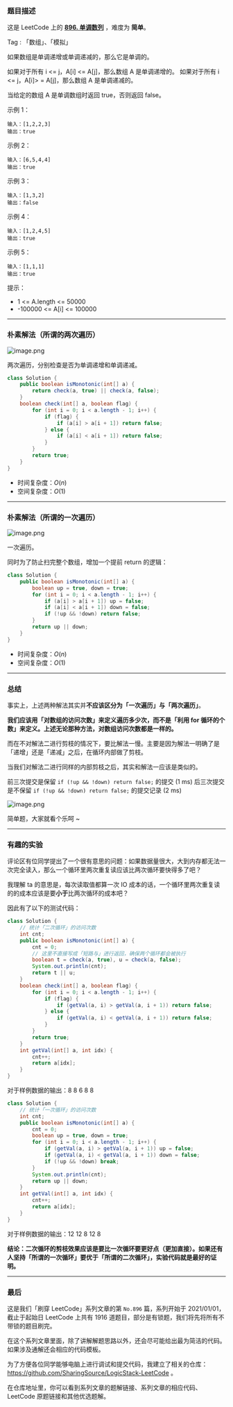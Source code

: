 ### 题目描述

这是 LeetCode 上的 **[896. 单调数列](https://leetcode-cn.com/problems/monotonic-array/solution/wei-shi-yao-yi-ci-bian-li-yao-bi-liang-c-uglp/)** ，难度为 **简单**。

Tag : 「数组」、「模拟」



如果数组是单调递增或单调递减的，那么它是单调的。

如果对于所有 i <= j，A[i] <= A[j]，那么数组 A 是单调递增的。 如果对于所有 i <= j，A[i]> = A[j]，那么数组 A 是单调递减的。

当给定的数组 A 是单调数组时返回 true，否则返回 false。


示例 1：
```
输入：[1,2,2,3]
输出：true
```
示例 2：
```
输入：[6,5,4,4]
输出：true
```
示例 3：
```
输入：[1,3,2]
输出：false
```
示例 4：
```
输入：[1,2,4,5]
输出：true
```
示例 5：
```
输入：[1,1,1]
输出：true
```

提示：
* 1 <= A.length <= 50000
* -100000 <= A[i] <= 100000

---

### 朴素解法（所谓的两次遍历）

![image.png](https://pic.leetcode-cn.com/1614476997-iuTSds-image.png)

两次遍历，分别检查是否为单调递增和单调递减。

```java []
class Solution {
    public boolean isMonotonic(int[] a) {
        return check(a, true) || check(a, false);
    }
    boolean check(int[] a, boolean flag) {
        for (int i = 0; i < a.length - 1; i++) {
            if (flag) {
                if (a[i] > a[i + 1]) return false;
            } else {
                if (a[i] < a[i + 1]) return false;
            }
        }
        return true;
    }
}
```
* 时间复杂度：$O(n)$
* 空间复杂度：$O(1)$

***

### 朴素解法（所谓的一次遍历）

![image.png](https://pic.leetcode-cn.com/1614478585-uOlUEC-image.png)

一次遍历。

同时为了防止扫完整个数组，增加一个提前 return 的逻辑：

```java 
class Solution {
    public boolean isMonotonic(int[] a) {
        boolean up = true, down = true;
        for (int i = 0; i < a.length - 1; i++) {
            if (a[i] > a[i + 1]) up = false;
            if (a[i] < a[i + 1]) down = false;
            if (!up && !down) return false;
        }
        return up || down;
    }
}
```
* 时间复杂度：$O(n)$
* 空间复杂度：$O(1)$

***

### 总结

事实上，上述两种解法其实并**不应该区分为「一次遍历」与「两次遍历」**。

**我们应该用「对数组的访问次数」来定义遍历多少次，而不是「利用 for 循环的个数」来定义。上述无论那种方法，对数组访问次数都是一样的。**

而在不对解法二进行剪枝的情况下，要比解法一慢。主要是因为解法一明确了是「递增」还是「递减」之后，在循环内部做了剪枝。

当我们对解法二进行同样的内部剪枝之后，其实和解法一应该是类似的。

前三次提交是保留 `if (!up && !down) return false;` 的提交 (1 ms)
后三次提交是不保留 `if (!up && !down) return false;` 的提交记录 (2 ms)

![image.png](https://pic.leetcode-cn.com/1614478817-Axsxmf-image.png)

简单题，大家就看个乐呵 ~ 

***

### 有趣的实验

评论区有位同学提出了一个很有意思的问题：如果数据量很大，大到内存都无法一次完全读入，那么一个循环里两次重复读应该比两次循环要快得多了吧？

我理解 ta 的意思是，每次读取值都算一次 IO 成本的话，一个循环里两次重复读的的成本应该是要**小于**比两次循环的成本吧？

因此有了以下的测试代码：

```java
class Solution {
    // 统计「二次循环」的访问次数
    int cnt;
    public boolean isMonotonic(int[] a) {
        cnt = 0;
        // 这里不直接写成「短路与」进行返回，确保两个循环都会被执行
        boolean t = check(a, true), u = check(a, false); 
        System.out.println(cnt);
        return t || u;
    }
    boolean check(int[] a, boolean flag) {
        for (int i = 0; i < a.length - 1; i++) {
            if (flag) {
                if (getVal(a, i) > getVal(a, i + 1)) return false;
            } else {
                if (getVal(a, i) < getVal(a, i + 1)) return false;
            }
        }
        return true;
    }
    int getVal(int[] a, int idx) {
        cnt++;
        return a[idx];
    }
}
```
对于样例数据的输出：8 8 6 8 8

```java
class Solution {
    // 统计「一次循环」的访问次数
    int cnt;
    public boolean isMonotonic(int[] a) {
        cnt = 0;
        boolean up = true, down = true;
        for (int i = 0; i < a.length - 1; i++) {
            if (getVal(a, i) > getVal(a, i + 1)) up = false;
            if (getVal(a, i) < getVal(a, i + 1)) down = false;
            if (!up && !down) break;
        }
        System.out.println(cnt);
        return up || down;
    }
    int getVal(int[] a, int idx) {
        cnt++;
        return a[idx];
    }
}
```
对于样例数据的输出：12 12 8 12 8

**结论：二次循环的剪枝效果应该是要比一次循环要更好点（更加直接）。如果还有人坚持「所谓的一次循环」要优于「所谓的二次循环」，实验代码就是最好的证明。**

---

### 最后

这是我们「刷穿 LeetCode」系列文章的第 `No.896` 篇，系列开始于 2021/01/01，截止于起始日 LeetCode 上共有 1916 道题目，部分是有锁题，我们将先将所有不带锁的题目刷完。

在这个系列文章里面，除了讲解解题思路以外，还会尽可能给出最为简洁的代码。如果涉及通解还会相应的代码模板。

为了方便各位同学能够电脑上进行调试和提交代码，我建立了相关的仓库：https://github.com/SharingSource/LogicStack-LeetCode 。

在仓库地址里，你可以看到系列文章的题解链接、系列文章的相应代码、LeetCode 原题链接和其他优选题解。

